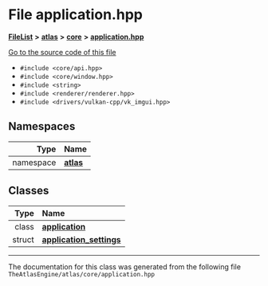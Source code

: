 

# File application.hpp



[**FileList**](files.md) **>** [**atlas**](dir_1e6ffef027cfcf7ded3287660b505c9f.md) **>** [**core**](dir_ab5f97e7ae27ba905c508150b2df25d1.md) **>** [**application.hpp**](application_8hpp.md)

[Go to the source code of this file](application_8hpp_source.md)



* `#include <core/api.hpp>`
* `#include <core/window.hpp>`
* `#include <string>`
* `#include <renderer/renderer.hpp>`
* `#include <drivers/vulkan-cpp/vk_imgui.hpp>`













## Namespaces

| Type | Name |
| ---: | :--- |
| namespace | [**atlas**](namespaceatlas.md) <br> |


## Classes

| Type | Name |
| ---: | :--- |
| class | [**application**](classatlas_1_1application.md) <br> |
| struct | [**application\_settings**](structatlas_1_1application__settings.md) <br> |



















































------------------------------
The documentation for this class was generated from the following file `TheAtlasEngine/atlas/core/application.hpp`

